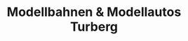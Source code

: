 ---
title: "Modellbahnen & Modellautos Turberg"
url: /berlin/modellbahnen-und-modellautos-turberg/
shop: Spielzeug
---